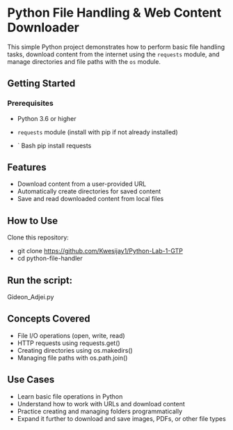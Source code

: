 # Python File Handling & Web Content Downloader

This simple Python project demonstrates how to perform basic file handling tasks, download content from the internet using the `requests` module, and manage directories and file paths with the `os` module.


## **Getting Started**
### Prerequisites

- Python 3.6 or higher  
- `requests` module (install with pip if not already installed)

- ` Bash
pip install requests


## **Features**

-  Download content from a user-provided URL  
-  Automatically create directories for saved content  
-  Save and read downloaded content from local files

## How to Use
Clone this repository:
- git clone https://github.com/Kwesijay1/Python-Lab-1-GTP
- cd python-file-handler

## Run the script:
Gideon_Adjei.py

## Concepts Covered
- File I/O operations (open, write, read)
- HTTP requests using requests.get()
- Creating directories using os.makedirs()
- Managing file paths with os.path.join()

## Use Cases
- Learn basic file operations in Python
- Understand how to work with URLs and download content
- Practice creating and managing folders programmatically
- Expand it further to download and save images, PDFs, or other file types







